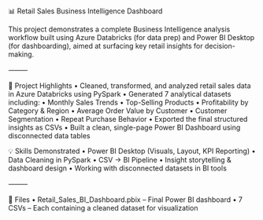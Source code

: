 📊 Retail Sales Business Intelligence Dashboard

This project demonstrates a complete Business Intelligence analysis workflow built using Azure Databricks (for data prep) and Power BI Desktop (for dashboarding), aimed at surfacing key retail insights for decision-making.

⸻

🚀 Project Highlights
	•	Cleaned, transformed, and analyzed retail sales data in Azure Databricks using PySpark
	•	Generated 7 analytical datasets including:
	•	Monthly Sales Trends
	•	Top-Selling Products
	•	Profitability by Category & Region
	•	Average Order Value by Customer
	•	Customer Segmentation
	•	Repeat Purchase Behavior
	•	Exported the final structured insights as CSVs
	•	Built a clean, single-page Power BI Dashboard using disconnected data tables

💡 Skills Demonstrated
	•	Power BI Desktop (Visuals, Layout, KPI Reporting)
	•	Data Cleaning in PySpark
	•	CSV → BI Pipeline
	•	Insight storytelling & dashboard design
	•	Working with disconnected datasets in BI tools

⸻

📁 Files
	•	Retail_Sales_BI_Dashboard.pbix – Final Power BI dashboard
	•	7 CSVs – Each containing a cleaned dataset for visualization
